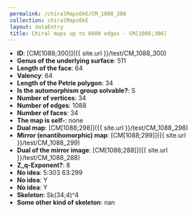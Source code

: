 ```yaml
--- 
 permalink: /chiralMaps6kE/CM_1088_300 
 collection: chiralMaps6kE
 layout: dataEntry
 title: Chiral maps up to 6000 edges - CM[1088;300]
---
```


- **ID**: [CM[1088;300]]({{ site.url }}/test/CM_1088_300)
- **Genus of the underlying surface**: 511
- **Length of the face**: 64
- **Valency**: 64
- **Length of the Petrie polygon**: 34
- **Is the automorphism group solvable?**: S
- **Number of vertices**: 34
- **Number of edges**: 1088
- **Number of faces**: 34
- **The map is self-**: none
- **Dual map**: [CM[1088;298]]({{ site.url }}/test/CM_1088_298)
- **Mirror (enantihomorphic) map**: [CM[1088;299]]({{ site.url }}/test/CM_1088_299)
- **Dual of the mirror image**: [CM[1088;288]]({{ site.url }}/test/CM_1088_288)
- **Z_q-Exponent?**: 8
- **No idea**:  5:303 63:299
- **No idea**: Y
- **No idea**: Y
- **Skeleton**: Sk(34;4)^4
- **Some other kind of skeleton**: nan
